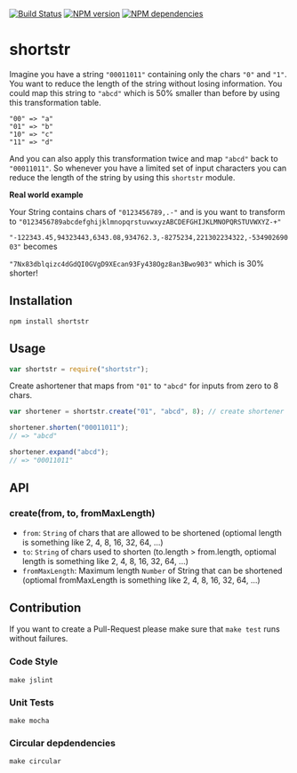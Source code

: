 [![Build Status](https://secure.travis-ci.org/michaelwittig/node-shortstr.png)](http://travis-ci.org/michaelwittig/node-shortstr)
[![NPM version](https://badge.fury.io/js/shortstr.png)](http://badge.fury.io/js/shortstr)
[![NPM dependencies](https://david-dm.org/michaelwittig/node-shortstr.png)](https://david-dm.org/michaelwittig/node-shortstr)

# shortstr

Imagine you have a string `"00011011"` containing only the chars `"0"` and `"1"`. You want to reduce the length of the string without losing information. You could map this string to `"abcd"` which is 50% smaller than before by using this transformation table.

	"00" => "a"
	"01" => "b"
	"10" => "c"
	"11" => "d"

And you can also apply this transformation twice and map `"abcd"` back to `"00011011"`. So whenever you have a limited set of input characters you can reduce the length of the string by using this `shortstr` module.

**Real world example**

Your String contains chars of `"0123456789,.-"` and is you want to transform to `"0123456789abcdefghijklmnopqrstuvwxyzABCDEFGHIJKLMNOPQRSTUVWXYZ-+"`
		
`"-122343.45,94323443,6343.08,934762.3,-8275234,221302234322,-53490269003"` becomes 

`"7Nx83dblqizc4dGdQI0GVgD9XEcan93Fy438Ogz8an3Bwo903"` which is 30% shorter!

## Installation

```
npm install shortstr
```

## Usage

```javascript
var shortstr = require("shortstr");
```

Create ashortener that maps from `"01"` to `"abcd"` for inputs from zero to 8 chars.

```javascript
var shortener = shortstr.create("01", "abcd", 8); // create shortener

shortener.shorten("00011011");
// => "abcd"

shortener.expand("abcd");
// => "00011011"
```

## API

### create(from, to, fromMaxLength)

* `from`: `String` of chars that are allowed to be shortened (optiomal length is something like 2, 4, 8, 16, 32, 64, ...)
* `to`: `String` of chars used to shorten (to.length > from.length, optiomal length is something like 2, 4, 8, 16, 32, 64, ...)
* `fromMaxLength`: Maximum length `Number` of String that can be shortened (optiomal fromMaxLength is something like 2, 4, 8, 16, 32, 64, ...)

## Contribution

If you want to create a Pull-Request please make sure that `make test` runs without failures.

### Code Style

	make jslint

### Unit Tests

	make mocha

### Circular depdendencies

	make circular
